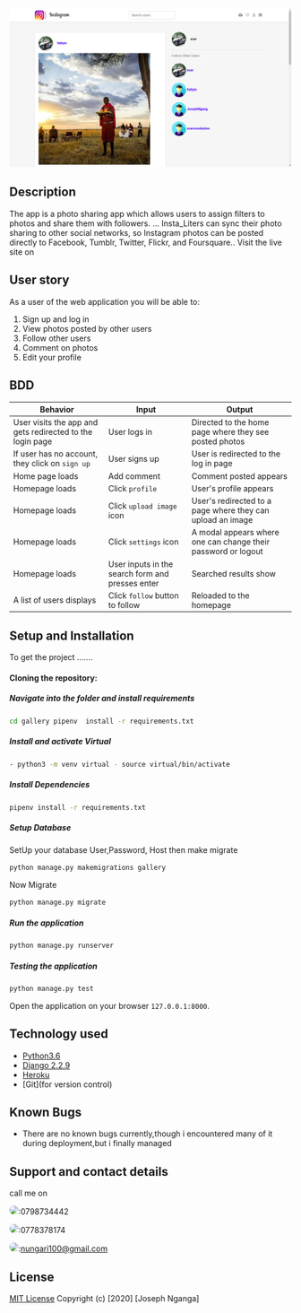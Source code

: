 
 
 <img src="./p.png">

## Description
The app is a photo sharing app which allows users to assign filters to photos and share them with followers. ... Insta_Liters can sync their photo sharing to other social networks, so Instagram photos can be posted directly to Facebook, Tumblr, Twitter, Flickr, and Foursquare.. Visit the live site on
## User story

As a user of the web application you will be able to:

1. Sign up and log in
2. View photos posted by other users
3. Follow other users
4. Comment on photos
5. Edit your profile
## BDD
| Behavior            | Input                         | Output                        | 
| ------------------- | ----------------------------- | ----------------------------- |
| User visits the app and gets redirected to the login page  | User logs in | Directed to the home page where they see posted photos | 
If user has no account, they click on `sign up` | User signs up | User is redirected to the log in page |
|  Home page loads | Add comment  | Comment posted appears |
|  Homepage loads | Click `profile` | User's profile appears | 
| Homepage loads | Click `upload image` icon | User's redirected to a page where they can upload an image | 
| Homepage loads | Click `settings` icon | A modal appears where one can change their password or logout | 
| Homepage loads | User inputs in the search form and presses enter | Searched results show |
| A list of users displays | Click `follow` button to follow | Reloaded to the homepage

## Setup and Installation  
To get the project .......  
#### Cloning the repository:  

##### Navigate into the folder and install requirements  
 ```bash 
cd gallery pipenv  install -r requirements.txt 
```
##### Install and activate Virtual  
 ```bash 
- python3 -m venv virtual - source virtual/bin/activate  
```  
##### Install Dependencies  
 ```bash 
 pipenv install -r requirements.txt 
```  
 ##### Setup Database  
  SetUp your database User,Password, Host then make migrate  
 ```bash 
python manage.py makemigrations gallery
 ``` 
 Now Migrate  
 ```bash 
 python manage.py migrate 
```
##### Run the application  
 ```bash 
 python manage.py runserver 
```  

##### Testing the application  
 ```bash 
 python manage.py test 
```
Open the application on your browser `127.0.0.1:8000`.  
  
  
## Technology used  
  
* [Python3.6](https://www.python.org/)  
* [Django 2.2.9](https://docs.djangoproject.com/en/2.2/)  
* [Heroku](https://heroku.com)  
* [Git](for version control)
  
  
## Known Bugs  
* There are no known bugs currently,though i encountered many of it during deployment,but i finally managed 
## Support and contact details
call me on

<img src="https://bit.ly/2H4L6UZ" width="109" style="border-radius:50%;">:0798734442

<img src="https://bit.ly/383xk0Z" width="109" style="border-radius:50%;">:0778378174
 
 <img src="https://bit.ly/2Smueyp" width="109" style="border-radius:50%;">:nungari100@gmail.com

## License

[MIT License](LICENSE.md)
Copyright (c) [2020] [Joseph Nganga]
</a>